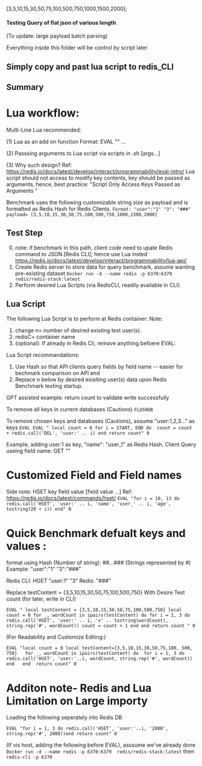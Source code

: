 [3,5,10,15,30,50,75,100,500,750,1000,1500,2000];

#### Testing Query of flat json of various length 
(To update: large payload batch parsing)

Everything inside this folder will be control by script later

## Simply copy and past lua script to redis_CLI


## Summary

# Lua workflow:
Multi-Line Lua recommended:

(1) Lua as an add on function 
Format: 
EVAL "<lua>" <numkeys> <key1> <key2> ... <keyN> 

(2) Passsing arguments to Lua script via scripts in .sh 
[args...]

(3) Why such design? Ref: https://redis.io/docs/latest/develop/interact/programmability/eval-intro/ 
Lua script should not access to modify key contents, key should be passed as arguments, hence, best practice:
"Script Only Access Keys Passed as Arguments "

Benchmark uses the following customizable string size as payload and is formatted as Redis Hash for Redis Clients.
`
Format:
"user":"1"
"3": "###" 
payload= [3,5,10,15,30,50,75,100,500,750,1000,1500,2000]
`


## Test Step

0. note: if benchmark in this path, client code need to upate Redis command to JSON.[Redis CLI]; hence use Lua insted
 https://redis.io/docs/latest/develop/interact/programmability/lua-api/
1.  Create Redis server to store data for query benchmark, assume wanting pre-existing dataset 
`Docker run -d --name redis -p 6370:6379  redis/redis-stack:latest`
2. Perform desired Lua Scripts (via RedisCLI, readily available in CLI). 



## Lua Script

The following Lua Script is to perform at Redis container:
Note: 
1. change n= number of desired existing test user(s).
2. redisC= container name
3. (optional): If already in Redis Cli, remove anything befoere EVAL:


Lua Script recommandations:
1. Use Hash so that API clients query fields by field name -- easier for bechmark comparison on API end 
2. Replace n below by desired exisiting user(s) data upon Redis Benchmark testing startup.

GPT assisted example: 
return count to validate write successfully 

To remove all keys in current databases (Cautions)
`FLUSHDB`

To remove chosen keys and databases (Cautions), assume "user:1,2,3..." as keys
`EVAL EVAL " local count = 0 for i = START, END do  count = count + redis.call('DEL', 'user:' .. i) end return count" 0`


Example, adding user:1 as key, "name": "user_1" as Redis Hash. Client Query useing field name: GET ""
# Customized Field and Field names
Side note: HSET key field value [field value ...] Ref: https://redis.io/docs/latest/commands/hset/ 
`EVAL "for i = 10, 13 do redis.call('HSET', 'user:' .. i, 'name', 'user_' .. i, 'age', tostring(20 + i)) end" 0`

# Quick Benchmark defualt keys and values :
format using Hash (Number of string): ##...### (Strings represented by #)
Example:
"user":"1" "3":"###"

Redis CLI:
HGET "user:1" "3" 
Redis: "###"

Replace testContent = {3,5,10,15,30,50,75,100,500,750}  With Desire Test count (for later, write in CLI)

`EVAL " local testContent = {3,5,10,15,30,50,75,100,500,750} local count = 0 for _, wordCount in ipairs(testContent) do for i = 1, 3 do redis.call('HSET', 'user:' .. i, 'v' .. tostring(wordCount), string.rep('#', wordCount)) count = count + 1 end end return count " 0`

(For Readability and Customize Editing:)

`
EVAL "local count = 0 local testContent={3,5,10,15,30,50,75,100, 500, 750}  
    for _, wordCount in ipairs(testContent) do 
        for i = 1, 3 do  redis.call('HSET', 'user:'..i, wordCount, string.rep('#', wordCount))
        end  
    end 
return count" 0 
`


# Additon note- Redis and Lua Limitation on Large importy
Loading the following seperately into Redis DB

`EVAL "for i = 1, 3 do redis.call('HSET', 'user:'..i, '2000', string.rep('#', 2000))end return count" 0 `

(If vis host, adding the following before EVAL), asssume we've already done 
`Docker run -d --name redis -p 6370:6379  redis/redis-stack:latest`
then 
`redis-cli -p 6370`




